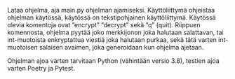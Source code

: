 Lataa ohjelma, aja main.py ohjelman ajamiseksi. Käyttöliittymä ohjeistaa ohjelman käytössä, käytössä on tekstipohjainen käyttöliittymä. Käytössä olevia komentoja ovat ”encrypt” ”decrypt” sekä ”q” (quit). Riippuen komennosta, ohjelma pyytää joko merkkijonon joka halutaan salattavan, tai int-muotoista enkryptattua viestiä joka halutaan purkaa, sekä tätä varten int-muotoisen salaisen avaimen, joka generoidaan kun ohjelma ajetaan.


Ohjelman ajoa varten tarvitaan Python (vähintään versio 3.8), testien ajoa varten Poetry ja Pytest. 
